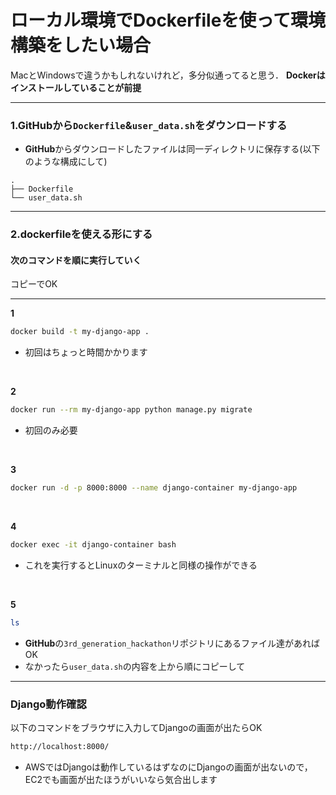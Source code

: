 
# ローカル環境でDockerfileを使って環境構築をしたい場合
MacとWindowsで違うかもしれないけれど，多分似通ってると思う．
**Dockerはインストールしていることが前提**

---

### 1.GitHubから`Dockerfile`&`user_data.sh`をダウンロードする
- **GitHub**からダウンロードしたファイルは同一ディレクトリに保存する(以下のような構成にして)
```tree
.
├── Dockerfile
└── user_data.sh
```

---

### 2.dockerfileを使える形にする

#### 次のコマンドを順に実行していく
コピーでOK

---

**1**
```bash
docker build -t my-django-app .
```
- 初回はちょっと時間かかります
<br>

**2**
```bash
docker run --rm my-django-app python manage.py migrate
```
- 初回のみ必要
<br>

**3**
```bash
docker run -d -p 8000:8000 --name django-container my-django-app
```
<br>

**4**
```bash
docker exec -it django-container bash
```
- これを実行するとLinuxのターミナルと同様の操作ができる
<br>

**5**
```bash
ls
```
- **GitHub**の`3rd_generation_hackathon`リポジトリにあるファイル達があればOK
- なかったら`user_data.sh`の内容を上から順にコピーして

---

### Django動作確認
以下のコマンドをブラウザに入力してDjangoの画面が出たらOK
```bash
http://localhost:8000/
```
- AWSではDjangoは動作しているはずなのにDjangoの画面が出ないので，EC2でも画面が出たほうがいいなら気合出します
